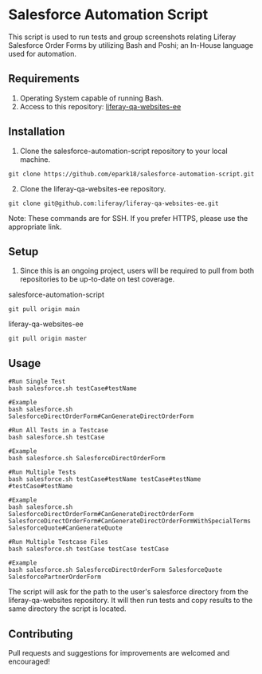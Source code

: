 # Salesforce Automation Script
This script is used to run tests and group screenshots relating Liferay Salesforce Order Forms by utilizing Bash and Poshi; an In-House language used for automation.
## Requirements
1. Operating System capable of running Bash.
2. Access to this repository: [liferay-qa-websites-ee](https://github.com/liferay/liferay-qa-websites-ee)
## Installation
1. Clone the salesforce-automation-script repository to your local machine.
```
git clone https://github.com/epark18/salesforce-automation-script.git
```
2. Clone the liferay-qa-websites-ee repository.
```
git clone git@github.com:liferay/liferay-qa-websites-ee.git
```
Note: These commands are for SSH. If you prefer HTTPS, please use the appropriate link.
## Setup
1. Since this is an ongoing project, users will be required to pull from both repositories to be up-to-date on test coverage.

salesforce-automation-script
```
git pull origin main
```
liferay-qa-websites-ee
```
git pull origin master
```
## Usage
```
#Run Single Test
bash salesforce.sh testCase#testName

#Example
bash salesforce.sh SalesforceDirectOrderForm#CanGenerateDirectOrderForm
```
```
#Run All Tests in a Testcase
bash salesforce.sh testCase

#Example
bash salesforce.sh SalesforceDirectOrderForm
```
```
#Run Multiple Tests
bash salesforce.sh testCase#testName testCase#testName #testCase#testName

#Example
bash salesforce.sh SalesforceDirectOrderForm#CanGenerateDirectOrderForm SalesforceDirectOrderForm#CanGenerateDirectOrderFormWithSpecialTerms SalesforceQuote#CanGenerateQuote
```
```
#Run Multiple Testcase Files
bash salesforce.sh testCase testCase testCase

#Example
bash salesforce.sh SalesforceDirectOrderForm SalesforceQuote SalesforcePartnerOrderForm
```
The script will ask for the path to the user's salesforce directory from the liferay-qa-websites repository. It will then run tests and copy results to the same directory the script is located.
## Contributing
Pull requests and suggestions for improvements are welcomed and encouraged!
